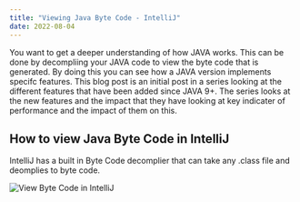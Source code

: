 ```yaml
---
title: "Viewing Java Byte Code - IntelliJ"
date: 2022-08-04
---
```


You want to get a deeper understanding of how JAVA works.  This can be done by decompliing your JAVA code to view the byte code that is generated. By doing this
you can see how a JAVA version implements specifc features.  This blog post is an initial post in a series looking at the different features that have been added 
since JAVA 9+.  The series looks at the new features and the impact that they have looking at key indicater of performance and the impact of them on this.

## How to view Java Byte Code in IntelliJ

IntelliJ has a built in Byte Code decomplier that can take any .class file and deomplies to byte code.

![View Byte Code in IntelliJ](https://github.com/lfc-one/dyno_blog/docs/assets/view_byte_code.png?raw=true)
